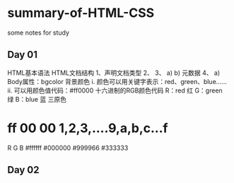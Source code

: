 # summary-of-HTML-CSS
some notes for study
## Day 01
HTML基本语法
HTML文档结构
1、声明文档类型
2、<html></html>
3、<head></head>
a)	<title>网页标题</title>
b)	<meta /> 元数据
4、<body></body>
a)	Body属性：bgcolor 背景颜色
i.	颜色可以用关键字表示：red、green、blue……
ii.	可以用颜色值代码：#ff0000 十六进制的RGB颜色代码
     R：red 红   G：green 绿  B：blue 蓝  三原色
# ff  00  00   1,2,3,....9,a,b,c...f
 R  G  B    #ffffff  #000000  #999966  #333333

## Day 02
